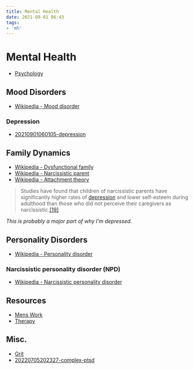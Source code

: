 ```yaml
---
title: Mental Health
date: 2021-09-01 06:43
tags:
- 'mh'
---
```


# Mental Health

* [Psychology](2021-09-01--06-47-34Z--psychology.md)

## Mood Disorders

* [Wikipedia - Mood disorder](https://en.wikipedia.org/wiki/Mood_disorder)

### Depression

* [20210901060105-depression](20210901060105-depression.md)

## Family Dynamics

* [Wikipedia - Dysfunctional family](https://en.wikipedia.org/wiki/Dysfunctional_family)
* [Wikipedia - Narcissistic parent](https://en.wikipedia.org/wiki/Narcissistic_parent)
* [Wikipedia - Attachment theory](https://en.wikipedia.org/wiki/Attachment_theory)

> Studies have found that children of narcissistic parents have significantly higher rates of [depression](https://en.wikipedia.org/wiki/Depression_(mood) "Depression (mood)") and lower self-esteem during adulthood than those who did not perceive their caregivers as narcissistic.[[19]](https://en.wikipedia.org/wiki/Narcissistic_parent#cite_note-:12-19)

_This is probably a major part of why I'm depressed._

## Personality Disorders

* [Wikipedia - Personality disorder](https://en.wikipedia.org/wiki/Personality_disorder)

### Narcissistic personality disorder (NPD)

* [Wikipedia - Narcissistic personality disorder](https://en.wikipedia.org/wiki/Narcissistic_personality_disorder)

## Resources

* [Mens Work](20220318205535-mens-work.md)
* [Therapy](202305031948-therapy.md)

## Misc.

* [Grit](2021-08-03--11-57-02Z--grit.md)
* [20220705202327-complex-ptsd](20220705202327-complex-ptsd.md)